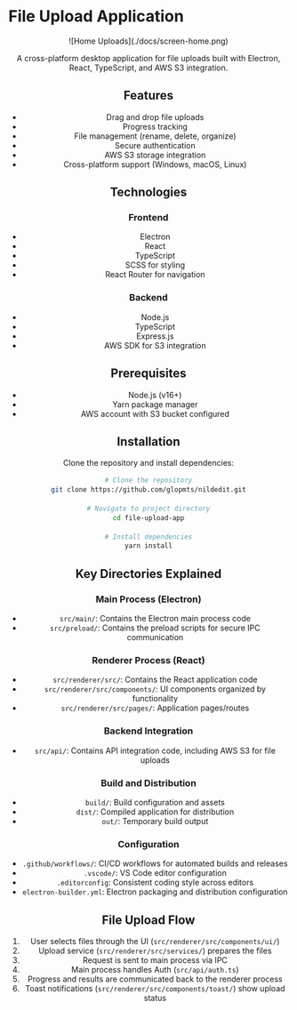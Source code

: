 # File Upload Application

<div align="center">
 ![Home Uploads](./docs/screen-home.png)
<div>

A cross-platform desktop application for file uploads built with Electron, React, TypeScript, and AWS S3 integration.

## Features

- Drag and drop file uploads
- Progress tracking
- File management (rename, delete, organize)
- Secure authentication
- AWS S3 storage integration
- Cross-platform support (Windows, macOS, Linux)

## Technologies

### Frontend

- Electron
- React
- TypeScript
- SCSS for styling
- React Router for navigation

### Backend

- Node.js
- TypeScript
- Express.js
- AWS SDK for S3 integration

## Prerequisites

- Node.js (v16+)
- Yarn package manager
- AWS account with S3 bucket configured

## Installation

Clone the repository and install dependencies:

```bash
# Clone the repository
git clone https://github.com/glopmts/nildedit.git

# Navigate to project directory
cd file-upload-app

# Install dependencies
yarn install
```

## Key Directories Explained

### Main Process (Electron)

- `src/main/`: Contains the Electron main process code
- `src/preload/`: Contains the preload scripts for secure IPC communication

### Renderer Process (React)

- `src/renderer/src/`: Contains the React application code
- `src/renderer/src/components/`: UI components organized by functionality
- `src/renderer/src/pages/`: Application pages/routes

### Backend Integration

- `src/api/`: Contains API integration code, including AWS S3 for file uploads

### Build and Distribution

- `build/`: Build configuration and assets
- `dist/`: Compiled application for distribution
- `out/`: Temporary build output

### Configuration

- `.github/workflows/`: CI/CD workflows for automated builds and releases
- `.vscode/`: VS Code editor configuration
- `.editorconfig`: Consistent coding style across editors
- `electron-builder.yml`: Electron packaging and distribution configuration

## File Upload Flow

1. User selects files through the UI (`src/renderer/src/components/ui/`)
2. Upload service (`src/renderer/src/services/`) prepares the files
3. Request is sent to main process via IPC
4. Main process handles Auth (`src/api/auth.ts`)
5. Progress and results are communicated back to the renderer process
6. Toast notifications (`src/renderer/src/components/toast/`) show upload status
